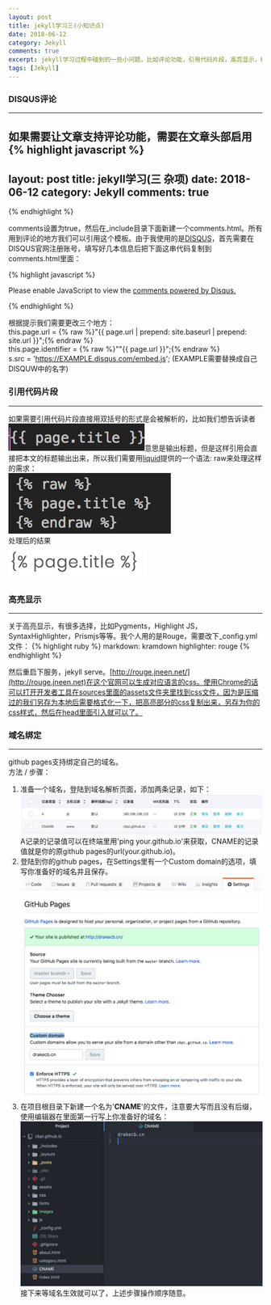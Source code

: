 ```yaml
---
layout: post
title: jekyll学习三(小知识点)
date: 2018-06-12
category: Jekyll
comments: true
excerpt: jekyll学习过程中碰到的一些小问题，比如评论功能，引用代码片段，高亮显示，绑定自己的域名。
tags: [Jekyll]
---
```


### DISQUS评论
---
如果需要让文章支持评论功能，需要在文章头部启用
{% highlight javascript %}
---
layout: post
title: jekyll学习(三 杂项)
date: 2018-06-12
category: Jekyll
comments: true
---
{% endhighlight %}

comments设置为true，然后在_include目录下面新建一个comments.html。所有用到评论的地方我们可以引用这个模板。由于我使用的是[DISQUS](https://disqus.com/)，首先需要在DISQUS官网注册账号，填写好几本信息后把下面这串代码复制到comments.html里面：

{% highlight javascript %}
<div id="disqus_thread"></div>
<script>


var disqus_config = function () {
 this.page.url = PAGE_URL;  // Replace PAGE_URL with your page's canonical URL variable
 this.page.identifier = PAGE_IDENTIFIER; // Replace PAGE_IDENTIFIER with your page's unique identifier variable
};

(function() { // DON'T EDIT BELOW THIS LINE
 var d = document, s = d.createElement('script');
 s.src = 'https://EXAMPLE.disqus.com/embed.js';
 s.setAttribute('data-timestamp', +new Date());
 (d.head || d.body).appendChild(s);
})();
</script>
<noscript>Please enable JavaScript to view the <a href="https://disqus.com/?ref_noscript">comments powered by Disqus.</a></noscript>

{% endhighlight %}

根据提示我们需要更改三个地方：  
this.page.url = {% raw %}"{{ page.url | prepend: site.baseurl | prepend: site.url }}";{% endraw %}  
this.page.identifier = {% raw %}""{{ page.url }}";{% endraw %}  
s.src = 'https://EXAMPLE.disqus.com/embed.js'; (EXAMPLE需要替换成自己DISQUW中的名字)

### 引用代码片段
---
如果需要引用代码片段直接用双括号的形式是会被解析的，比如我们想告诉读者![image](/assets/img/jekyll03.jpg)意思是输出标题，但是这样引用会直接把本文的标题输出出来，所以我们需要用[liquid](https://liquid.bootcss.com/basics/truthy-and-falsy/)提供的一个语法: raw来处理这样的需求：  
![image](/assets/img/jekyll03.1.png)  
处理后的结果  
![image](/assets/img/jekyll03.2.png)  

### 高亮显示
---
关于高亮显示，有很多选择，比如Pygments，Highlight JS，SyntaxHighlighter，Prismjs等等。我个人用的是Rouge，需要改下_config.yml文件：
{% highlight ruby %}
markdown: kramdown
highlighter: rouge
{% endhighlight %}

然后重启下服务，jekyll serve。[http://rouge.jneen.net/](http://rouge.jneen.net)在这个官网可以生成对应语言的css。使用Chrome的话可以打开开发者工具在sources里面的assets文件夹里找到css文件，因为是压缩过的我们另存为本地后需要格式化一下，把高亮部分的css复制出来，另存为你的css样式，然后在head里面引入就可以了。

### 域名绑定
---
github pages支持绑定自己的域名。  
方法 / 步骤：  
1. 准备一个域名，登陆到域名解析页面，添加两条记录，如下：  
![image](/assets/img/jekyll03.3.png)  
A记录的记录值可以在终端里用'ping your.github.io'来获取，CNAME的记录值就是你的原github pages的url(your.github.io)。
2. 登陆到你的github pages，在Settings里有一个Custom domain的选项，填写你准备好的域名并且保存。
![image](/assets/img/jekyll03.4.png)  
![image](/assets/img/jekyll03.5.png)  
3. 在项目根目录下新建一个名为'**CNAME**'的文件，注意要大写而且没有后缀，使用编辑器在里面第一行写上你准备好的域名：  
![image](/assets/img/jekyll03.6.png)  
接下来等域名生效就可以了，上述步骤操作顺序随意。
